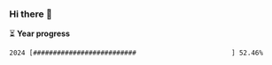 ### Hi there :wave:

:hourglass_flowing_sand: **Year progress**

```txt
2024 [##########################                        ] 52.46%
```
